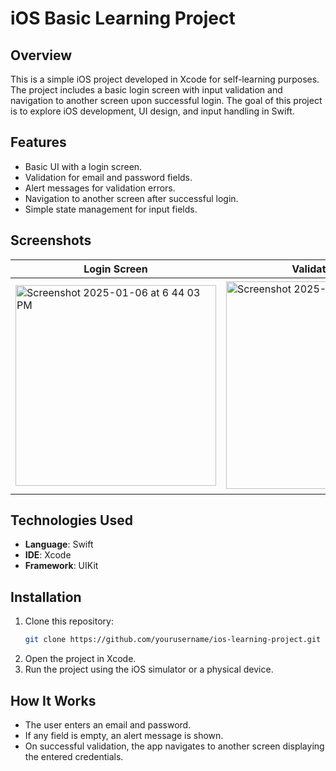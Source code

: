 # iOS Basic Learning Project

## Overview
This is a simple iOS project developed in Xcode for self-learning purposes. The project includes a basic login screen with input validation and navigation to another screen upon successful login. The goal of this project is to explore iOS development, UI design, and input handling in Swift.

## Features
- Basic UI with a login screen.
- Validation for email and password fields.
- Alert messages for validation errors.
- Navigation to another screen after successful login.
- Simple state management for input fields.

## Screenshots
| Login Screen | Validation Error | Navigation Screen |
|-------------|----------------|------------------|
|<img width="321" alt="Screenshot 2025-01-06 at 6 44 03 PM" src="https://github.com/user-attachments/assets/ae26d2f4-82e3-46c1-9d82-f55dc60e66d0" /> |<img width="332" alt="Screenshot 2025-01-06 at 6 44 46 PM" src="https://github.com/user-attachments/assets/5ccd62a0-7751-48fa-b7ea-ad4c3e3d2f6d" />|<img width="339" alt="Screenshot 2025-01-06 at 6 45 15 PM" src="https://github.com/user-attachments/assets/9518af4a-9b11-4610-97f5-fbbe8818f958" />|

## Technologies Used
- **Language**: Swift
- **IDE**: Xcode
- **Framework**: UIKit

## Installation
1. Clone this repository:
   ```sh
   git clone https://github.com/yourusername/ios-learning-project.git
   ```
2. Open the project in Xcode.
3. Run the project using the iOS simulator or a physical device.

## How It Works
- The user enters an email and password.
- If any field is empty, an alert message is shown.
- On successful validation, the app navigates to another screen displaying the entered credentials.


